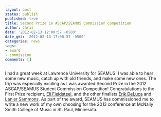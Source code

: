 ```yaml
---
layout: post
status: publish
published: true
title: Second Prize in ASCAP/SEAMUS Commission Competition
author: Chris
date: '2012-02-13 12:00:57 -0500'
date_gmt: '2012-02-13 17:00:57 -0500'
categories: news
tags:
- award
- commission
comments: []
---
```

I had a great week at Lawrence University for SEAMUS! I was able to hear some new music, catch up with old friends, and make some new ones. The trip was especially exciting as I was awarded Second Prize in the 2012 ASCAP/SEAMUS Student Commission Competition! Congratulations to the First Prize recipient, <a href="http://www.elifieldsteel.com/">Eli Fieldsteel</a>, and the other finalists <a href="http://erikdeluca.com/">Erik DeLuca</a> and <a href="http://www.laniersammons.com/Main/">Lanier Sammons</a>. As part of the award, SEAMUS has commissioned me to write a new work of my own choosing for the 2013 conference at McNally Smith College of Music in St. Paul, Minnesota.
